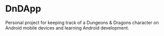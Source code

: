 # DnDApp

Personal project for keeping track of a Dungeons & Dragons character on Android mobile devices and learning Android development.